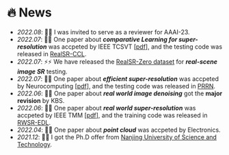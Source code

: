 # 🔥 News
- *2022.08*: 🎉🎉 I was invited to serve as a reviewer for AAAI-23.
- *2022.07*: 🎉🎉 One paper about ***comparative Learning for super-resolution*** was accpeted by IEEE TCSVT [[pdf](https://ieeexplore.ieee.org/document/9847265)], and the testing code was released in [RealSR-CCL](https://github.com/House-Leo/RealSR-CCL).
- *2022.07*: ⚡⚡ We have released the [RealSR-Zero dataset](https://github.com/House-Leo/RealSR-Zero) for ***real-scene image SR*** testing.
- *2022.07*: 🎉🎉 One paper about ***efficient super-resolution*** was accpeted by Neurocomputing [[pdf](https://www.sciencedirect.com/science/article/pii/S0925231222009080)], and the testing code was released in [PRRN](https://github.com/House-Leo/PRRN).
- *2022.06*: 🎉🎉 One paper about ***real world image denoising*** got the **major revision** by KBS.
- *2022.06*: 🎉🎉 One paper about ***real world super-resolution*** was accpeted by IEEE TMM [[pdf](https://ieeexplore.ieee.org/abstract/document/9792626/)], and the training code was released in [RWSR-EDL](https://github.com/House-Leo/RWSR-EDL).
- *2022.04*: 🎉🎉 One paper about ***point cloud*** was accpeted by Electronics.
- *2021.12*: 🎉🎉 I got the Ph.D offer from [Nanjing University of Science and Technology](http://www.njust.edu.cn/).